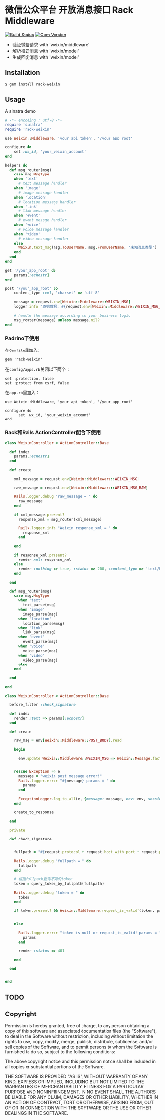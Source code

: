 微信公众平台 开放消息接口 Rack Middleware
========================================

[![Build Status](https://travis-ci.org/wolfg1969/rack-weixin.png?branch=master)](https://travis-ci.org/wolfg1969/rack-weixin) [![Gem Version](https://badge.fury.io/rb/rack-weixin.png)](http://badge.fury.io/rb/rack-weixin)

* 验证微信请求 with 'weixin/middleware'
* 解析推送消息 with 'weixin/model'
* 生成回复消息 with 'weixin/model'


Installation
------------
```
$ gem install rack-weixin
```


Usage
-----

A sinatra demo

```ruby
# -*- encoding : utf-8 -*-
require 'sinatra'
require 'rack-weixin'

use Weixin::Middleware, 'your api token', '/your_app_root' 

configure do
    set :wx_id, 'your_weixin_account'
end

helpers do
  def msg_router(msg)
    case msg.MsgType
    when 'text'
      # text message handler
    when 'image'
      # image message handler
    when 'location'
      # location message handler
    when 'link'
      # link message handler
    when 'event'
      # event messge handler
    when 'voice'
      # voice message handler
    when 'video'
      # video message handler
    else
      Weixin.text_msg(msg.ToUserName, msg.FromUserName, '未知消息类型')
    end
  end
end

get '/your_app_root' do
    params[:echostr]
end

post '/your_app_root' do
    content_type :xml, 'charset' => 'utf-8'

    message = request.env[Weixin::Middleware::WEIXIN_MSG]
    logger.info "原始数据: #{request.env[Weixin::Middleware::WEIXIN_MSG_RAW]}"
    
    # handle the message according to your business logic
    msg_router(message) unless message.nil?
end
```

### Padrino下使用
在`Gemfile`里加入:

	gem 'rack-weixin'

在`config/apps.rb`关闭以下两个：

	set :protection, false
	set :protect_from_csrf, false
	
在`app.rb`里加入：

	use Weixin::Middleware, 'your api token', '/your_app_root' 

	configure do
    	  set :wx_id, 'your_weixin_account'
	end


### Rack和Rails ActionController配合下使用

``` ruby
class WeixinController < ActionController::Base

  def index
    params[:echostr]
  end

  def create

    xml_message = request.env[Weixin::Middleware::WEIXIN_MSG]

    raw_message = request.env[Weixin::Middleware::WEIXIN_MSG_RAW]

    Rails.logger.debug "raw_message = " do
      raw_message
    end

    if xml_message.present?
      response_xml = msg_router(xml_message)

      Rails.logger.info "Weixin response_xml = " do
        response_xml
      end

    end

    if response_xml.present?
      render xml: response_xml
    else
      render :nothing => true, :status => 200, :content_type => 'text/html'
    end

  end

  def msg_router(msg)
    case msg.MsgType
      when 'text'
        text_parse(msg)
      when 'image'
        image_parse(msg)
      when 'location'
        location_parse(msg)
      when 'link'
        link_parse(msg)
      when 'event'
        event_parse(msg)
      when 'voice'
        voice_parse(msg)
      when 'video'
        video_parse(msg)
      else
    end

  end

end
```

``` ruby
class WeixinController < ActionController::Base

  before_filter :check_signature

  def index
    render :text => params[:echostr]
  end

  def create

    raw_msg = env[Weixin::Middleware::POST_BODY].read

    begin

      env.update Weixin::Middleware::WEIXIN_MSG => Weixin::Message.factory(raw_msg), Weixin::Middleware::WEIXIN_MSG_RAW => raw_msg


    rescue Exception => e
      message = "weixin post message error!"
      Rails.logger.error "#{message} params = " do
        params
      end

      ExceptionLogger.log_to_all(e, {message: message, env: env, session: session})
    end

    create_to_response

  end

  private

  def check_signature


    fullpath = "#{request.protocol + request.host_with_port + request.path}"

    Rails.logger.debug "fullpath = " do
      fullpath
    end

    # 根据fullpath查询不同的token
    token = query_token_by_fullpath(fullpath)

    Rails.logger.debug "token = " do
      token
    end

    if token.present? && Weixin::Middleware.request_is_valid?(token, params)


    else

      Rails.logger.error "token is null or request_is_valid! params = " do
        params
      end

      render :status => 401

    end

  end


end
```

TODO
----

Copyright
---------

Permission is hereby granted, free of charge, to any person obtaining a copy
of this software and associated documentation files (the "Software"), to
deal in the Software without restriction, including without limitation the
rights to use, copy, modify, merge, publish, distribute, sublicense, and/or
sell copies of the Software, and to permit persons to whom the Software is
furnished to do so, subject to the following conditions:

The above copyright notice and this permission notice shall be included in
all copies or substantial portions of the Software.

THE SOFTWARE IS PROVIDED "AS IS", WITHOUT WARRANTY OF ANY KIND, EXPRESS OR
IMPLIED, INCLUDING BUT NOT LIMITED TO THE WARRANTIES OF MERCHANTABILITY,
FITNESS FOR A PARTICULAR PURPOSE AND NONINFRINGEMENT. IN NO EVENT SHALL
THE AUTHORS BE LIABLE FOR ANY CLAIM, DAMAGES OR OTHER LIABILITY, WHETHER 
IN AN ACTION OF CONTRACT, TORT OR OTHERWISE, ARISING FROM, OUT OF OR IN
CONNECTION WITH THE SOFTWARE OR THE USE OR OTHER DEALINGS IN THE SOFTWARE.
